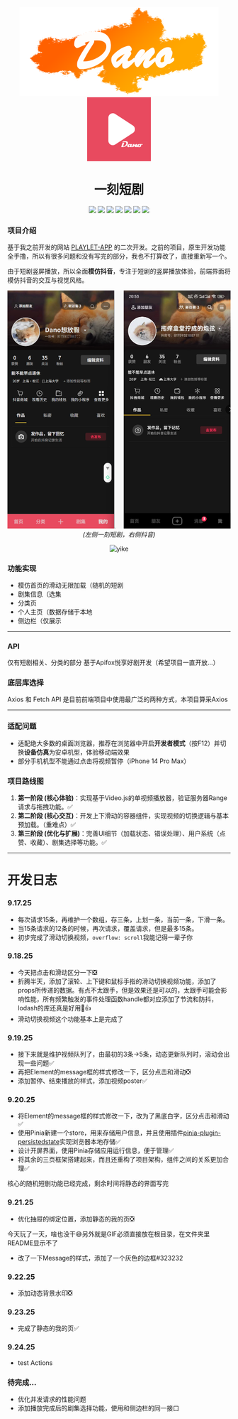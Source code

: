 <div align="center">

![logo](/logo.png) ![](/icon.png)

# 一刻短剧

![](https://img.shields.io/badge/Sass-953357) ![](https://img.shields.io/badge/Vite-FFAB00) ![](https://img.shields.io/badge/JSes6-FFCA28) ![](https://img.shields.io/badge/Pinia-fFD551) ![](https://img.shields.io/badge/Vue3-41B883) ![](https://img.shields.io/badge/ElementPlus-44A3FF) ![](https://img.shields.io/badge/CSS3-7E57C2)

</div>

### 项目介绍

基于我之前开发的网站 [PLAYLET-APP](https://danoandholidays.github.io/PLAYLET-APP/) 的二次开发。之前的项目，原生开发功能全手撸，所以有很多问题和没有写完的部分，我也不打算改了，直接重新写一个。

由于短剧竖屏播放，所以全面**模仿抖音**，专注于短剧的竖屏播放体验，前端界面将模仿抖音的交互与视觉风格。

<div align="center">

<div >

</div>

![](/demoMine.png)
_(左侧一刻短剧，右侧抖音)_

![yike](yike.gif)

</div>

### 功能实现

- 模仿首页的滑动无限加载（随机的短剧
- 剧集信息（选集
- 分类页
- 个人主页（数据存储于本地
- 侧边栏（仅展示

---

### API

仅有短剧相关、分类的部分
基于Apifox悦享好剧开发（希望项目一直开放...）

### 底层库选择

Axios 和 Fetch API 是目前前端项目中使用最广泛的两种方式，本项目算采Axios

---

### 适配问题

- 适配绝大多数的桌面浏览器，推荐在浏览器中开启**开发者模式**（按F12）并切换**设备仿真**为安卓机型，体验移动端效果
- 部分手机机型不能通过点击将视频暂停（iPhone 14 Pro Max）

### 项目路线图

1.  **第一阶段 (核心体验)**：实现基于Video.js的单视频播放器，验证服务器Range请求与拖拽功能。✅
2.  **第二阶段 (核心交互)**：开发上下滑动的容器组件，实现视频的切换逻辑与基本预加载。（重难点）✅
3.  **第三阶段 (优化与扩展)**：完善UI细节（加载状态、错误处理）、用户系统（点赞、收藏）、剧集选择等功能。✅

---

# 开发日志

### 9.17.25

- 每次请求15条，再维护一个数组，存三条，上划一条，当前一条，下滑一条。
- 当15条请求的12条的时候，再次请求，覆盖请求，但是最多15条。
- 初步完成了滑动切换视频，`overflow: scroll`我能记得一辈子你

### 9.18.25

- 今天把点击和滑动区分一下❎
- 折腾半天，添加了滚轮、上下键和鼠标手指的滑动切换视频功能，添加了props所传递的数据。有点不太跟手，但是效果还是可以的，太跟手可能会影响性能，所有频繁触发的事件处理函数handle都对应添加了节流和防抖，lodash的库还真是好用🥵👍
- 滑动切换视频这个功能基本上是完成了

### 9.19.25

- 接下来就是维护视频队列了，由最初的3条->5条，动态更新队列时，滚动会出现一些问题✅
- 再把Element的message框的样式修改一下，区分点击和滑动❎
- 添加暂停、结束播放的样式，添加视频poster✅

### 9.20.25

- 将Element的message框的样式修改一下，改为了黑底白字，区分点击和滑动✅
- 使用Pinia新建一个store，用来存储用户信息，并且使用插件[pinia-plugin-persistedstate](https://github.com/prazdevs/pinia-plugin-persistedstate)实现浏览器本地存储✅
- 设计开屏界面，使用Pinia存储应用运行信息，便于管理✅
- 将其余的三页框架搭建起来，而且还重构了项目架构，组件之间的关系更加合理✅

核心的随机短剧功能已经完成，剩余时间将静态的界面写完

### 9.21.25

- 优化抽屉的绑定位置，添加静态的我的页❎

今天玩了一天，啥也没干😅另外就是GIF必须直接放在根目录，在文件夹里README显示不了

- 改了一下Message的样式，添加了一个灰色的边框#323232

### 9.22.25

- 添加动态背景水印❎

### 9.23.25

- 完成了静态的我的页✅

### 9.24.25

- test Actions

### 待完成...

- 优化并发请求的性能问题
- 添加播放完成后的剧集选择功能，使用和侧边栏的同一接口
